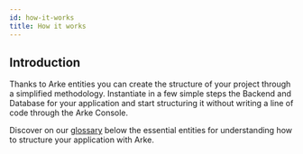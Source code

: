 ```yaml
---
id: how-it-works
title: How it works
---
```


## Introduction

Thanks to Arke entities you can create the structure of your project through a simplified methodology.
Instantiate in a few simple steps the Backend and Database for your application and start structuring it without
writing a line of code through the Arke Console.

Discover on our [glossary](/docs/glossary) below the essential entities for understanding how to structure your application with Arke.